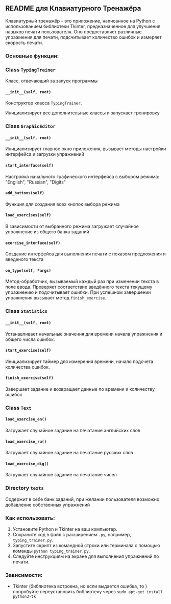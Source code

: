 ## README для Клавиатурного Тренажёра

Клавиатурный тренажёр - это приложение, написанное на Python с использованием
библиотеки Tkinter, предназначенное для улучшения навыков печати
пользователя. Оно предоставляет различные упражнения для печати,
подсчитывает количество ошибок и измеряет скорость печати.

### Основные функции:

### Class `TypingTrainer`

Класс, отвечающий за запуск программы

#### `__init__(self, root)`

Конструктор класса `TypingTrainer`.

Инициализирует все дополнительные классы и запускает тренировку

### Class `GraphicEditor`

#### `__init__(self, root)`

Инициализирует главное окно приложения, вызывает методы настройки интерфейса и загрузки упражнений

#### `start_interface(self)`

Настройка начального графического интерфейса с выбором режима: "English", "Russian", "Digits"

#### `add_buttons(self)`

Функция для создания всех кнопок выбора режима

#### `load_exercises(self)`

В зависимости от выбранного режима загружает случайное упражнение из общего банка заданий

#### `exercise_interface(self)`

Создание интерфейса для выполнения печати с показом предложения и введеного текста

#### `on_type(self, *args)`

Метод-обработчик, вызываемый каждый раз при изменении текста в поле ввода. Проверяет соответствие введённого текста
текущему упражнению и подсчитывает ошибки. При успешном завершении упражнения вызывает метод `finish_exercise`.

### Class `Statistics`

#### `__init__(self, root)`

Устанавливает начальные значения для времени начала упражнения и общего числа ошибок.

#### `start_exercise(self)`

Инициализирует таймер для измерения времени, начало подсчета количества ошибок.

#### `finish_exercise(self)`

Завершает задание и возвращает данные по времени и количеству ошибок

### Class `Text`

#### `load_exercise_en()`

Загружает случайное задание на печатание английских слов

#### `load_exercise_ru()`

Загружает случайное задание на печатание русских слов

#### `load_exercise_dig()`

Загружает случайное задание на печатание чисел

### Directory `texts`

Содержит в себе банк заданий, при желании пользователя возможно добавление собственных упражнений

### Как использовать:

1. Установите Python и Tkinter на ваш компьютер.
2. Сохраните код в файл с расширением `.py`, например, `typing_trainer.py`.
3. Запустите скрипт из командной строки или терминала с помощью команды `python typing_trainer.py`.
4. Следуйте инструкциям на экране для выполнения упражнений по печати.

### Зависимости:

- Tkinter (библиотека встроена, но если выдается ошибка, то )
  попробуйте переустановить библиотеку через ```sudo apt-get install python3-tk```